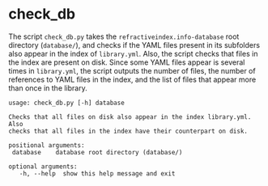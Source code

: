 # check_db
The script `check_db.py` takes the `refractiveindex.info-database` root directory (`database/`), and checks if the YAML files present in its subfolders also appear in the index of `library.yml`. Also, the script checks that files in the index are present on disk.
Since some YAML files appear is several times in `library.yml`, the script outputs the number of files, the number of references to YAML files in the index, and the list of files that appear more than once in the library.

```
usage: check_db.py [-h] database

Checks that all files on disk also appear in the index library.yml. Also
checks that all files in the index have their counterpart on disk.

positional arguments:
 database    database root directory (database/)

optional arguments:
   -h, --help  show this help message and exit
```
